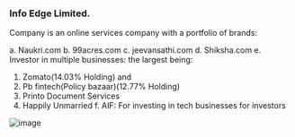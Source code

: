 ### Info Edge Limited.


Company is an online services company with a portfolio of brands:

a. Naukri.com
b. 99acres.com
c. jeevansathi.com
d. Shiksha.com
e. Investor in multiple businesses: the largest being: 
  1. Zomato(14.03% Holding) and 
  2. Pb fintech(Policy bazaar)(12.77% Holding)
  3. Printo Document Services
  4. Happily Unmarried
f. AIF: For investing in tech businesses for investors


![image](https://github.com/qodeinvestments/Swan-Documentation/assets/67407393/b0b3ee8f-861b-4f0b-9bd9-5bd819010f3c)










